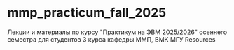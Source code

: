 # mmp_practicum_fall_2025
Лекции и материалы по курсу "Практикум на ЭВМ 2025/2026" осеннего семестра для студентов 3 курса кафедры ММП, ВМК МГУ  Resources
